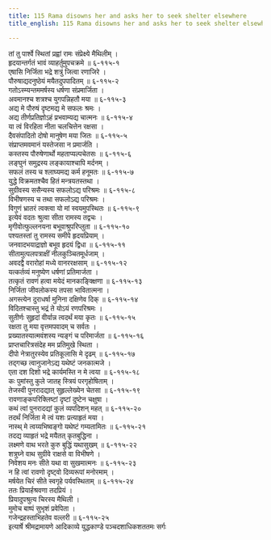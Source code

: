 ```yaml
---
title: 115 Rama disowns her and asks her to seek shelter elsewhere
title_english: 115 Rama disowns her and asks her to seek shelter elsewhere

---
```


<div class="audioEmbed"  caption="श्रीराम-हरिसीताराममूर्ति-घनपाठिभ्यां वचनम्" src="https://archive.org/download/Ramayana-recitation-Sriram-harisItArAmamUrti-Ghanapaati-v2/Kanda_6/Kanda_6_YK-115-Rama_disowns_her_and_asks_her_to_seek_shelter_elsewhere._0.mp3"></div>

तां तु पार्श्वे स्थितां प्रह्वां रामः संप्रेक्ष्ये मैथिलीम् ।  
हृदयान्तर्गतं भावं व्याहर्तुमुपचक्रमे ॥ ६-११५-१  
एषासि निर्जिता भद्रे शत्रुं जित्वा रणाजिरे ।  
पौरुषाद्यदनुष्ठेयं मयैतदुपपादितम् ॥ ६-११५-२  
गतोऽस्म्यन्तममर्षस्य धर्षणा संप्रमार्जिता ।  
अवमानश्च शत्रश्च युगपन्निहतौ मया ॥ ६-११५-३  
अद्य मे पौरुषं दृष्टमद्य मे सफलः श्रमः ।  
अद्य तीर्णप्रतिज्ञोऽहं प्रभवाम्यद्य चात्मनः ॥ ६-११५-४  
या त्वं विरहिता नीता चलचित्तेन रक्षसा ।  
दैवसंपादितो दोषो मानुषेण मया जितः ॥ ६-११५-५  
संप्राप्तमवमानं यस्तेजसा न प्रमार्जति ।  
कस्तस्य पौरुषेणार्थो महताप्यल्पचेतसः ॥ ६-११५-६  
लङ्घुनं समुद्रस्य लङ्कायाश्चापि मर्दनम् ।  
सफलं तस्य च श्लाघ्यमद्य कर्म हनूमतः ॥ ६-११५-७  
युद्धे विक्रमतश्चैव हितं मन्त्रयतस्तथा ।  
सुग्रीवस्य ससैन्यस्य सफलोऽद्य परिश्रमः ॥ ६-११५-८  
विभीषणस्य च तथा सफलोऽद्य परिश्रमः ।  
विगुणं भ्रातरं त्वक्त्वा यो मां स्वयमुपस्थितः ॥ ६-११५-९  
इत्येवं वदतः श्रुत्वा सीता रामस्य तद्वचः ।  
मृगीवोत्फुल्लनयना बभूवाश्रुपरिप्लुता ॥ ६-११५-१०  
पश्यतस्तां तु रामस्य समीपे हृदयप्रियाम् ।  
जनवादभयाद्राज्ञो बभूव हृदयं द्विधा ॥ ६-११५-११  
सीतामुत्पलपत्राक्षीं नीलकुञ्चितमूर्धजाम् ।  
अवदद्वै वरारोहां मध्ये वानररक्षसाम् ॥ ६-११५-१२  
यत्कर्तव्यं मनुष्येण धर्षणां प्रतिमार्जता ।  
तत्कृतं रावणं हत्वा मयेदं मानकाङ्क्क्षिणा ॥ ६-११५-१३  
निर्जिता जीवलोकस्य तपसा भावितात्मना ।  
अगस्त्येन दुराधर्षा मुनिना दक्षिणेव दिक् ॥ ६-११५-१४  
विदितश्चास्तु भद्रं ते योऽयं रणपरिश्रमः ।  
सुतीर्णः सुहृदां वीर्यान्न त्वदर्थं मया कृतः ॥ ६-११५-१५  
रक्षता तु मया वृत्तमपवादम् च सर्वतः ।  
प्रख्यातस्यात्मवंशस्य न्यङ्गं च परिमार्जता ॥ ६-११५-१६  
प्राप्तचारित्रसंदेह मम प्रतिमुखे स्थिता ।  
दीपो नेत्रातुरस्येव प्रतिकूलासि मे दृढम् ॥ ६-११५-१७  
तद्गच्छ त्वानुजानेऽद्य यथेष्टं जनकात्मजे ।  
एता दश दिशो भद्रे कार्यमस्ति न मे त्वया ॥ ६-११५-१८  
कः पुमांस्तु कुले जातह् स्त्रियं परगृहोषिताम् ।  
तेजस्वी पुनरादद्यात् सुहृल्लेख्येन चेतसा ॥ ६-११५-१९  
रावणाङ्कपरिक्लिष्टां दृष्टां दुष्टेन चक्षुषा ।  
कथं त्वां पुनरादद्यां कुलं व्यपदिशन् महत् ॥ ६-११५-२०  
तदर्थं निर्जिता मे त्वं यशः प्रत्याहृतं मया ।  
नास्थ् मे त्वय्यभिष्वङ्गो यथेष्टं गम्यतामितः ॥ ६-११५-२१  
तदद्य व्याहृतं भद्रे मयैतत् कृतबुद्धिना ।  
लक्ष्मणे वाथ भरते कुरु बुद्धिं यथासुखम् ॥ ६-११५-२२  
शत्रुघ्ने वाथ सुग्रीवे राक्षसे वा विभीषणे ।  
निवेशय मनः सीते यथा वा सुखमात्मनः ॥ ६-११५-२३  
न हि त्वां रावणो दृष्ट्वो दिव्यरूपां मनोरमाम् ।  
मर्षयेत चिरं सीते स्वगृहे पर्यवस्थिताम् ॥ ६-११५-२४  
ततः प्रियार्हश्रवणा तदप्रियं ।  
प्रियादुपश्रुत्य चिरस्य मैथिली ।  
मुमोच बाष्पं सुभृशं प्रवेपिता ।  
गजेन्द्रहस्ताभिहतेव वल्लरी ॥ ६-११५-२५  
इत्यार्षे श्रीमद्रामायणे आदिकाव्ये युद्धकाण्डे पञ्चदशाधिकशततमः सर्गः